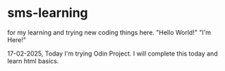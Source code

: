 # sms-learning
for my learning and trying new coding things here.
"Hello World!"
"I'm Here!"

17-02-2025, Today I'm trying Odin Project.
I will complete this today and learn html basics.